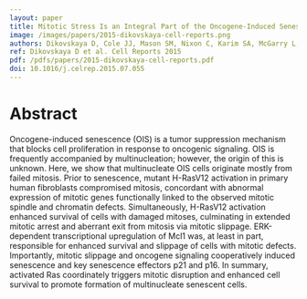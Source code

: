 ```yaml
---
layout: paper
title: Mitotic Stress Is an Integral Part of the Oncogene-Induced Senescence Program that Promotes Multinucleation and Cell Cycle Arrest.
image: /images/papers/2015-dikovskaya-cell-reports.png
authors: Dikovskaya D, Cole JJ, Mason SM, Nixon C, Karim SA, McGarry L, Clark W, Hewitt RN, Sammons MA, Zhu J, Athineos D, Leach JD, Marchesi F, van Tuyn J, Tait SW, Brock C, Morton JP, Wu H, Berger SL, Blyth K, Adams PD. 
ref: Dikovskaya D et al. Cell Reports 2015
pdf: /pdfs/papers/2015-dikovskaya-cell-reports.pdf
doi: 10.1016/j.celrep.2015.07.055
---
```


# Abstract

Oncogene-induced senescence (OIS) is a tumor
suppression mechanism that blocks cell proliferation
in response to oncogenic signaling. OIS is frequently
accompanied by multinucleation; however, the origin
of this is unknown. Here, we show that multinucleate
OIS cells originate mostly from failed mitosis. Prior
to senescence, mutant H-RasV12 activation in primary
human fibroblasts compromised mitosis,
concordant with abnormal expression of mitotic
genes functionally linked to the observed mitotic
spindle and chromatin defects. Simultaneously,
H-RasV12 activation enhanced survival of cells with
damaged mitoses, culminating in extended mitotic
arrest and aberrant exit from mitosis via mitotic slippage.
ERK-dependent transcriptional upregulation
of Mcl1 was, at least in part, responsible for
enhanced survival and slippage of cells with mitotic
defects. Importantly, mitotic slippage and oncogene
signaling cooperatively induced senescence and key
senescence effectors p21 and p16. In summary, activated
Ras coordinately triggers mitotic disruption
and enhanced cell survival to promote formation of
multinucleate senescent cells.